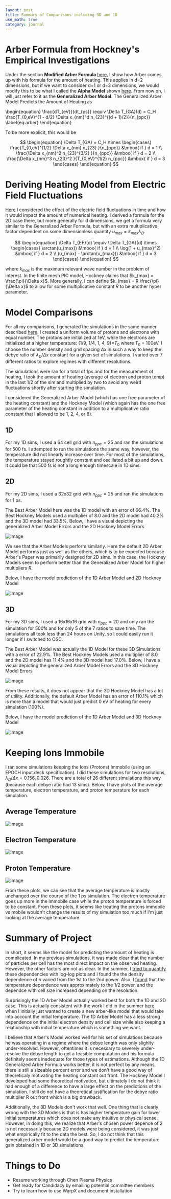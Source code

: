 ```yaml
---
layout: post
title: Summary of Comparisons including 3D and 1D
use_math: true
category: journal
---
```



# Arber Formula from Hockney's Empirical Investigations
Under the section **Modified Arber Formula** [here](https://ronak-n-desai.github.io/osunotebook/22aut2/), I show how Arber comes up with his formula for the amount of heating. This applies in d=2 dimensions, but if we want to consider d=1 or d=3 dimensions, we would modify this to be what I called the **Alpha Model** shown [here](https://ronak-n-desai.github.io/osunotebook/22aut1/). From now on, I will just refer to it as the **Generalized Arber Model**. The Generalized Arber Model Predicts the Amount of Heating as

\begin{equation}
\frac{dT_{eV}}{dt_{ps}} \equiv \Delta T_{GA}(d) = C_H \frac{T_{0,eV}^{1 - d/2} \Delta x_{nm}^d n_{23}^{(d + 1)/2}}{n_{ppc}} \label{eq:arber}
\end{equation}

To be more explicit, this would be 

$$
\begin{equation}
\Delta T_{GA} = C_H \times
\begin{cases}
\frac{T_{0,eV}^{1/2} \Delta x_{nm} n_{23} }{n_{ppc}} &\mbox{ if } d = 1 \\
\frac{\Delta x_{nm}^2 n_{23}^{3/2} }{n_{ppc}} &\mbox{ if } d = 2 \\
\frac{\Delta x_{nm}^3 n_{23}^2 }{T_{0,eV}^{1/2} n_{ppc}} &\mbox{ if } d = 3
\end{cases}
\end{equation}
$$

# Deriving Heating Model from Electric Field Fluctuations

[Here](https://ronak-n-desai.github.io/osunotebook/22aut5/) I considered the effect of the electric field fluctuations in time and how it would impact the amount of numerical heating. I derived a formula for the 2D case there, but more generally for d dimensions, we get a formula very similar to the Generalized Arber Formula, but with an extra multiplicative factor dependent on some dimensionless quantity $u_{max} = k_{max} \lambda_D$. 


$$
\begin{equation}
  \Delta T_{EF}(d) \equiv \Delta T_{GA}(d) \times 
  \begin{cases}
  \arctan(u_{max}) &\mbox{ if }  d = 1 \\
  \log(1 + u_{max}^2) &\mbox{ if }  d = 2 \\
  (u_{max} - \arctan(u_{max})) &\mbox{ if }  d = 3
  \end{cases}
\end{equation}
$$

where $k_{max}$ is the maximum relevant wave number in the problem of interest. In the finite mesh PIC model, Hockney claims that $k_{max} = \frac{\pi}{\Delta x}$. More generally, I can define $k_{max} = R \frac{\pi}{\Delta x}$ to allow for some multiplicative constant $R$ to be another hyper parameter.

# Model Comparisons

For all my comparisons, I generated the simulations in the same manner described [here](https://ronak-n-desai.github.io/osunotebook/22aut1/). I created a uniform volume of protons and electrons with equal number. The protons are initialized at 1eV, while the electrons are initialized at a higher temperature: (1/9, 1/4, 1, 4, 9)$\times T_0$ where $T_0$ = 100eV. I choose the number density and grid spacing $\Delta x$ in such a way to keep the debye ratio of $\lambda_D / \Delta x$ constant for a given set of simulations. I varied over 7 different ratios to explore regimes with different resolutions. 

The simulations were ran for a total of 1ps and for the measurement of heating, I took the amount of heating (average of electron and proton temp) in the last 1/2 of the sim and multiplied by two to avoid any weird fluctuations shortly after starting the simulation.

I considered the Generalized Arber Model (which has one free parameter of the heating constant) and the Hockney Model (which again has the one free parameter of the heating constant in addition to a multiplicative ratio constant that I allowed to be 1, 2, 4, or 8). 

## 1D
For my 1D sims, I used a 64 cell grid with $n_{ppc} = 25$ and ran the simulations for 500 fs. I attempted to run the simulations the same way, however, the temperature did not linearly increase over time. For most of the simulations, the temperature stayed roughtly constant and oscillated a bit up and down. It could be that 500 fs is not a long enough timescale in 1D sims.

## 2D
For my 2D sims, I used a 32x32 grid with $n_{ppc} = 25$ and ran the simulations for 1 ps. 

The Best Arber Model here was the 1D model with an error of 66.4%. The Best Hockney Models used a multiplier of 8.0 and the 2D model had 40.2% and the 3D model had 33.5%. Below, I have a visual depicting the generalized Arber Model Errors and the 2D Hockney Model Errors

![image](https://user-images.githubusercontent.com/98538788/207144379-fdfd7fd9-c7a4-443e-9ebc-959e364235ff.png)


We see that the Arber Models perform similarly. Here the default 2D Arber Model performs just as well as the others, which is to be expected because Arber's Paper was primarily designed for 2D sims. In this case, the Hockney Models seem to perform better than the Generalized Arber Model for higher multipliers $R$. 

Below, I have the model prediction of the 1D Arber Model and 2D Hockney Model

![image](https://user-images.githubusercontent.com/98538788/207114872-361f394f-071e-4159-8001-c88656832fb7.png)

## 3D
For my 3D sims, I used a 16x16x16 grid with $n_{ppc} = 20$ and only ran the simulation for 500fs and for only 5 of the 7 ratios to save time. The simulations all took less than 24 hours on Unity, so I could easily run it longer if I switched to OSC.

The Best Arber Model was actually the 1D Model for these 3D Simulations with a error of 22.9%. The Best Hockney Models used a multiplier of 8.0 and the 2D model has 11.4% and the 3D model had 17.0%. Below, I have a visual depicting the generalized Arber Model Errors and the 3D Hockney Model Errors

![image](https://user-images.githubusercontent.com/98538788/207101630-3c48bc1e-e1fb-43a9-8a98-4ffd4bcdb207.png)

From these results, it does not appear that the 3D Hockney Model has a lot of utility. Additionally, the default Arber Model has an error of 110.1% which is more than a model that would just predict 0 eV of heating for every simulation (100%). 

Below, I have the model prediction of the 1D Arber Model and 3D Hockney Model

![image](https://user-images.githubusercontent.com/98538788/207103426-70b85b76-3d64-437c-a52e-4f32589a902b.png)

# Keeping Ions Immobile

I ran some simulations keeping the Ions (Protons) Immobile (using an EPOCH input.deck specification). I did these simulations for two resolutions, $\lambda_D / \Delta x = {0.156, 0.026}$. There are a total of 26 different simulations this way (because each debye ratio had 13 sims). Below, I have plots of the average temperature, electron temperature, and proton temperature for each simulation.

## Average Temperature
![image](https://user-images.githubusercontent.com/98538788/207140689-ec28e5fd-1595-4d87-9d3e-fddd9f7b8eda.png)

## Electron Temperature
![image](https://user-images.githubusercontent.com/98538788/207140787-77ba3983-4a4b-4fcc-8015-05f2151bb966.png)

## Proton Temperature
![image](https://user-images.githubusercontent.com/98538788/207140823-2f716183-3ee5-4aea-817a-45db3a6448c4.png)

From these plots, we can see that the average temperature is mostly unchanged over the course of the 1 ps simulation. The electron temperature goes up more in the immobile case while the proton temperature is forced to be constant. From these plots, it seems like treating the protons immobile vs mobile wouldn't change the results of my simulation too much if I'm just looking at the average temperature.

# Summary of Project

In short, it seems like the model for predicting the amount of heating is complicated. In my previous simulations, it was made clear that the number of particles per cell has the most direct impact on the observed heating. However, the other factors are not as clear. In the summer, I [tried to quantify](https://ronak-n-desai.github.io/osunotebook/22sum4/) these dependencies with log-log plots and I found the the density dependence of $n$ varied from the 1st to the 2nd power. Also, I [found](https://ronak-n-desai.github.io/osunotebook/22sum7/) that the temperature dependence was approximately to the 1/2 power, and the dependce with cell size increased depending on the resolution. 

Surprisingly the 1D Arber Model actually worked best for both the 1D and 2D case. This is actually consistent with the work I did in the summer [here](https://ronak-n-desai.github.io/osunotebook/22sum7/) when I initially just wanted to create a new arber-like model that would take into account the initial temperature. The 1D Arber Model has a less strong dependence on the initial electron density and cell size while also keeping a relationship with initial temperature which is something we want. 

I believe that Arber's Model worked well for his set of simulations because he was operating in a regime where the debye length was only slighlty under-resolved. However, oftentimes it is necessary to severely under-resolve the debye length to get a feasible computation and his formula definitely seems inadequate for those types of estimations. Although the 1D Generalized Arber Formula works better, it is not perfect by any means, there is still a sizeable percent error and we don't have a good way of theoreticaly motivating the heating constant out front. The Hockney Model I developed had some theoretical motivation, but ultimately I do not think it had enough of a difference to have a large effect on the predictions of the simulation. I still do not have a theoretical justification for the debye ratio multiplier R out front which is a big drawback. 

Additionally, the 3D Models don't work that well. One thing that is clearly wrong with the 3D Models is that is has higher temperature gain for lower initial temperatures which does not make any intuitive or physical sense. However, in doing this, we realize that Arber's chosen power depence of 2 is not necessarily because 2D models were being considered, it was just what empirically fit to the data the best. So, I do not think that this generalized arber model would be a good way to predict the temperature gain obtained in 1D or 3D simulations. 



# Things to Do
- Resume working through Chen Plasma Physics
- Get ready for Candidacy by emailing potential committee members
- Try to learn how to use WarpX and document installation
